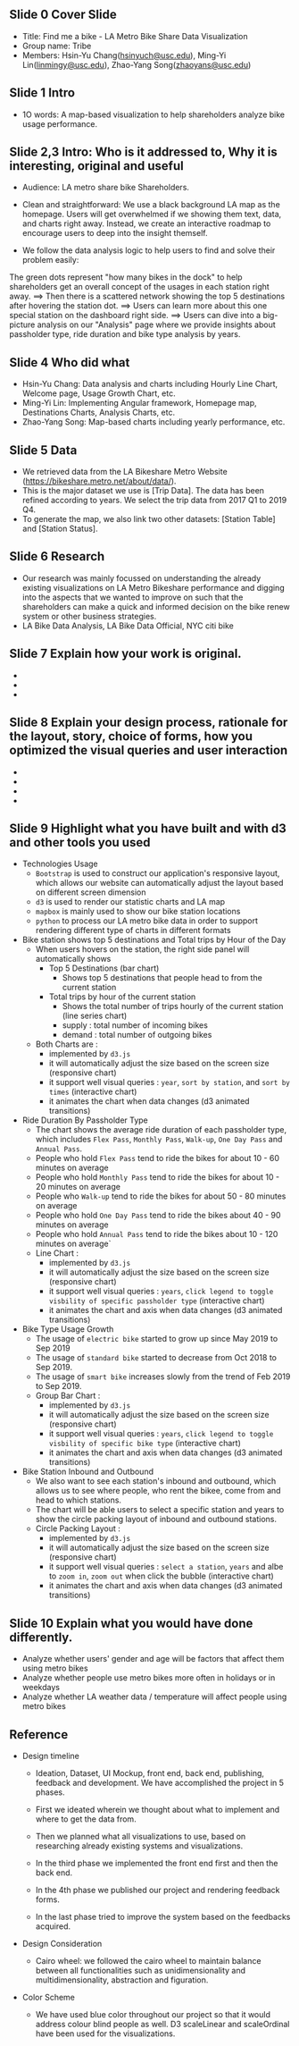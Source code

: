 ## Slide 0 Cover Slide
- Title: Find me a bike - LA Metro Bike Share Data Visualization
- Group name: Tribe
- Members: Hsin-Yu Chang(hsinyuch@usc.edu), Ming-Yi Lin(linmingy@usc.edu), Zhao-Yang Song(zhaoyans@usc.edu)

## Slide 1 Intro

- 1O words: A map-based visualization to help shareholders analyze bike usage performance.

## Slide 2,3 Intro: Who is it addressed to, Why it is interesting, original and useful

- Audience: LA metro share bike Shareholders.

- Clean and straightforward: We use a black background LA map as the homepage. Users will get overwhelmed if we showing them text, data, and charts right away. Instead, we create an interactive roadmap to encourage users to deep into the insight themself. 

- We follow the data analysis logic to help users to find and solve their problem easily: 

The green dots represent "how many bikes in the dock" to help 
shareholders get an overall concept of the usages in each station right away. ==> Then there is a scattered network showing the top 5 destinations after hovering the station dot. ==> Users can learn more about this one special station on the dashboard right side. ==> Users can dive into a big-picture analysis on our "Analysis" page where we provide insights about passholder type, ride duration and bike type analysis by years.

## Slide 4 Who did what

- Hsin-Yu Chang: Data analysis and charts including Hourly Line Chart, Welcome page, Usage Growth Chart, etc.
- Ming-Yi Lin: Implementing Angular framework, Homepage map, Destinations Charts, Analysis Charts, etc.
- Zhao-Yang Song: Map-based charts including yearly performance, etc.


## Slide 5 Data
- We retrieved data from the LA Bikeshare Metro Website (https://bikeshare.metro.net/about/data/). 
- This is the major dataset we use is [Trip Data]. The data has been refined according to years. We select the trip data from 2017 Q1 to 2019 Q4. 
- To generate the map, we also link two other datasets: [Station Table] and [Station Status].
 

## Slide 6 Research
- Our research was mainly focussed on understanding the already existing visualizations on LA Metro Bikeshare performance and digging into the aspects that we wanted to improve on such that the shareholders can make a quick and informed decision on the bike renew system or other business strategies.
- LA Bike Data Analysis, LA Bike Data Official, NYC citi bike

## Slide 7 Explain how your work is original.
-
-
-

## Slide 8 Explain your design process, rationale for the layout, story, choice of forms, how you optimized the visual queries and user interaction
-
- 
-
-

## Slide 9 Highlight what you have built and with d3 and other tools you used
- Technologies Usage
    - `Bootstrap` is used to construct our application's responsive layout, which allows our website can automatically adjust the layout based on different screen dimension
    - `d3` is used to render our statistic charts and LA map
    - `mapbox` is mainly used to show our bike station locations
    - `python` to process our LA metro bike data in order to support rendering different type of charts in different formats 
- Bike station shows top 5 destinations and Total trips by Hour of the Day
    - When users hovers on the station, the right side panel will automatically shows
        - Top 5 Destinations (bar chart)
            - Shows top 5 destinations that people head to from the current station
        - Total trips by hour of the current station
            - Shows the total number of trips hourly of the current station (line series chart)
            - supply : total number of incoming bikes
            - demand : total number of outgoing bikes
    - Both Charts are :
        - implemented by `d3.js`
        - it will automatically adjust the size based on the screen size (responsive chart)
        - it support well visual queries : `year`, `sort by station`, and `sort by times` (interactive chart)
        - it animates the chart when data changes (d3 animated transitions)
- Ride Duration By Passholder Type
    - The chart shows the average ride duration of each passholder type, which includes `Flex Pass`, `Monthly Pass`, `Walk-up`, `One Day Pass` and `Annual Pass`.
    - People who hold `Flex Pass` tend to ride the bikes for about 10 - 60 minutes on average
    - People who hold `Monthly Pass` tend to ride the bikes for about 10 - 20 minutes on average
    - People who `Walk-up` tend to ride the bikes for about 50 - 80 minutes on average
    - People who hold `One Day Pass` tend to ride the bikes about 40 - 90 minutes on average
    - People who hold `Annual Pass` tend to ride the bikes about 10 - 120 minutes on average`
    - Line Chart :
        - implemented by `d3.js`
        - it will automatically adjust the size based on the screen size (responsive chart)
        - it support well visual queries : `years`, `click legend to toggle visbility of specific passholder type` (interactive chart)
        - it animates the chart and axis when data changes (d3 animated transitions)
- Bike Type Usage Growth
    - The usage of `electric bike` started to grow up since May 2019 to Sep 2019 
    - The usage of `standard bike` started to decrease from Oct 2018 to Sep 2019.
    - The usage of `smart bike` increases slowly from the trend of Feb 2019 to Sep 2019.
    - Group Bar Chart :
        - implemented by `d3.js`
        - it will automatically adjust the size based on the screen size (responsive chart)
        - it support well visual queries : `years`, `click legend to toggle visbility of specific bike type` (interactive chart)
        - it animates the chart and axis when data changes (d3 animated transitions)
- Bike Station Inbound and Outbound
    - We also want to see each station's inbound and outbound, which allows us to see where people, who rent the bikee, come from and head to which stations. 
    - The chart will be able users to select a specific station and years to show the circle packing layout of inbound and outbound stations.
    - Circle Packing Layout :
        - implemented by `d3.js`
        - it will automatically adjust the size based on the screen size (responsive chart)
        - it support well visual queries : `select a station`, `years` and albe to `zoom in`, `zoom out` when click the bubble (interactive chart)
        - it animates the chart and axis when data changes (d3 animated transitions)

## Slide 10 Explain what you would have done differently.
- Analyze whether users' gender and age will be factors that affect them using metro bikes
- Analyze whether people use metro bikes more often in holidays or in weekdays
- Analyze whether LA weather data / temperature will affect people using metro bikes


## Reference
- Design timeline
    - Ideation, Dataset, UI Mockup, front end, back end, publishing, feedback and development. We have accomplished the project in 5 phases. 
    - First we ideated wherein we thought about what to implement and where to get the data from. 

    - Then we planned what all visualizations to use, based on researching already existing systems and visualizations. 

    - In the third phase we implemented the front end first and then the back end. 

    - In the 4th phase we published our project and rendering feedback forms. 

    - In the last phase tried to improve the system based on the feedbacks acquired.

- Design Consideration
    - Cairo wheel: we followed the cairo wheel to maintain balance between all functionalities such as unidimensionality and multidimensionality, abstraction and figuration.

- Color Scheme
    - We have used blue color throughout our project so that it would address colour blind people as well. D3 scaleLinear and scaleOrdinal have been used for the visualizations.





